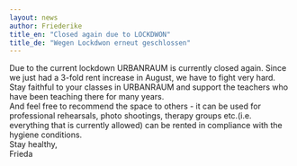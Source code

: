 ```yaml
---
layout: news
author: Friederike
title_en: "Closed again due to LOCKDWON"
title_de: "Wegen Lockdwon erneut geschlossen"
---
```

  Due to the current lockdown URBANRAUM is currently closed again. Since we just had a 3-fold rent increase in August, we have to fight very hard. Stay faithful to your classes in URBANRAUM and support the teachers who have been teaching there for many years.  
  And feel free to recommend the space to others - it can be used for professional rehearsals, photo shootings, therapy groups etc.(i.e. everything that is currently allowed) can be rented in compliance with the hygiene conditions.  
  Stay healthy,  
  Frieda

